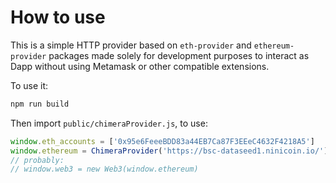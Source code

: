 # How to use

This is a simple HTTP provider based on `eth-provider` and `ethereum-provider` packages made solely for development purposes to interact as Dapp without using Metamask or other compatible extensions.

To use it:

```sh
npm run build
```

Then import `public/chimeraProvider.js`, to use:

```js
window.eth_accounts = ['0x95e6FeeeBDD83a44EB7Ca87F3EEeC4632F4218A5']
window.ethereum = ChimeraProvider('https://bsc-dataseed1.ninicoin.io/')
// probably:
// window.web3 = new Web3(window.ethereum)
```
